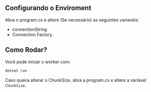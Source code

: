 ## Configurando o Enviroment

Abra o program.cs e altere (Se necessário) as seguintes variavéis:

- connectionString
- Connection Factory.

## Como Rodar?

Você pode iniciar o worker com:

```bash
dotnet run
```

Caso queira alterar o ChunkSize, abra a program.cs e altere a variável `ChunkSize`.
